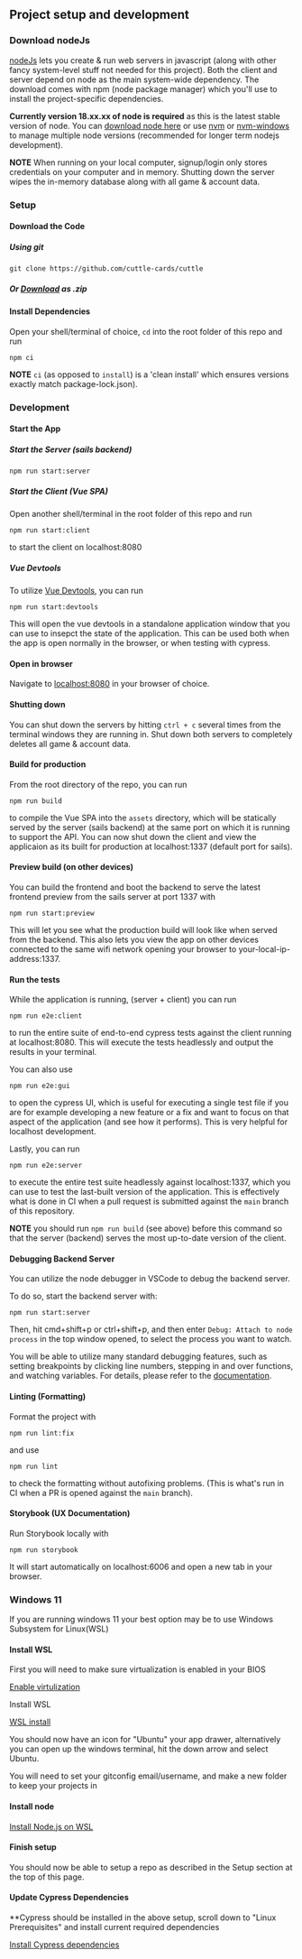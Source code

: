 ## Project setup and development

### Download nodeJs

[nodeJs](https://nodejs.org/en/) lets you create & run web servers in javascript (along with other fancy system-level stuff not needed for this project). Both the client and server depend on node as the main system-wide dependency. The download comes with npm (node package manager) which you'll use to install the project-specific dependencies.

**Currently version 18.xx.xx of node is required** as this is the latest stable version of node. You can [download node here](https://nodejs.org/en/) or use [nvm](https://github.com/nvm-sh/nvm) or [nvm-windows](https://github.com/coreybutler/nvm-windows) to manage multiple node versions (recommended for longer term nodejs development).

**NOTE** When running on your local computer, signup/login only stores credentials on your computer and in memory. Shutting down the server wipes the in-memory database along with all game & account data.

### Setup

#### Download the Code

##### Using git

```
git clone https://github.com/cuttle-cards/cuttle
```

##### Or [Download](https://github.com/cuttle-cards/cuttle/archive/refs/heads/main.zip) as .zip

#### Install Dependencies

Open your shell/terminal of choice, `cd` into the root folder of this repo and run

```
npm ci
```

**NOTE** `ci` (as opposed to `install`) is a 'clean install' which ensures versions exactly match package-lock.json).

### Development

#### Start the App

##### Start the Server (sails backend)

```
npm run start:server
```

##### Start the Client (Vue SPA)

Open another shell/terminal in the root folder of this repo and run

```
npm run start:client
```

to start the client on localhost:8080

##### Vue Devtools

To utilize [Vue Devtools](https://devtools.vuejs.org/), you can run

```
npm run start:devtools
```

This will open the vue devtools in a standalone application window that you can use to insepct the state of the application. This can be used both when the app is open normally in the browser, or when testing with cypress.

#### Open in browser

Navigate to [localhost:8080](http:localhost:8080) in your browser of choice.

#### Shutting down

You can shut down the servers by hitting `ctrl + c` several times from the terminal windows they are running in. Shut down both servers to completely deletes all game & account data.

#### Build for production

From the root directory of the repo, you can run

```
npm run build
```

to compile the Vue SPA into the `assets` directory, which will be statically served by the server (sails backend) at the same port on which it is running to support the API. You can now shut down the client and view the applicaion as its built for production at localhost:1337 (default port for sails).

#### Preview build (on other devices)

You can build the frontend and boot the backend to serve the latest frontend preview from the sails server at port 1337 with

```
npm run start:preview
```

This will let you see what the production build will look like when served from the backend. This also lets you view the app on other devices connected to the same wifi network opening your browser to your-local-ip-address:1337.

#### Run the tests

While the application is running, (server + client) you can run

```
npm run e2e:client
```

to run the entire suite of end-to-end cypress tests against the client running at localhost:8080. This will execute the tests headlessly and output the results in your terminal.

You can also use

```
npm run e2e:gui
```

to open the cypress UI, which is useful for executing a single test file if you are for example developing a new feature or a fix and want to focus on that aspect of the application (and see how it performs). This is very helpful for localhost development.

Lastly, you can run

```
npm run e2e:server
```

to execute the entire test suite headlessly against localhost:1337, which you can use to test the last-built version of the application. This is effectively what is done in CI when a pull request is submitted against the `main` branch of this repository.

**NOTE** you should run `npm run build` (see above) before this command so that the server (backend) serves the most up-to-date version of the client.

#### Debugging Backend Server

You can utilize the node debugger in VSCode to debug the backend server.

To do so, start the backend server with:

```
npm run start:server
```

Then, hit cmd+shift+p or ctrl+shift+p, and then enter `Debug: Attach to node process` in the top window opened, to select the process you want to watch.

You will be able to utilize many standard debugging features, such as setting breakpoints by clicking line numbers, stepping in and over functions, and watching variables. For details, please refer to the [documentation](https://code.visualstudio.com/docs/editor/debugging).

#### Linting (Formatting)

Format the project with

```
npm run lint:fix
```

and use

```
npm run lint
```

to check the formatting without autofixing problems. (This is what's run in CI when a PR is opened against the `main` branch).

#### Storybook (UX Documentation)

Run Storybook locally with

```
npm run storybook
```

It will start automatically on localhost:6006 and open a new tab in your browser.

### Windows 11

If you are running windows 11 your best option may be to use Windows Subsystem for Linux(WSL)

#### Install WSL

First you will need to make sure virtualization is enabled in your BIOS

[Enable virtulization](https://support.microsoft.com/en-us/windows/enable-virtualization-on-windows-11-pcs-c5578302-6e43-4b4b-a449-8ced115f58e1)

Install WSL

[WSL install](https://learn.microsoft.com/en-us/windows/wsl/install)

You should now have an icon for "Ubuntu" your app drawer, alternatively you can open up the windows terminal, hit the down arrow and select Ubuntu.

You will need to set your gitconfig email/username, and make a new folder to keep your projects in

#### Install node

[Install Node.js on WSL](https://learn.microsoft.com/en-us/windows/dev-environment/javascript/nodejs-on-wsl)

#### Finish setup

You should now be able to setup a repo as described in the Setup section at the top of this page.

#### Update Cypress Dependencies

\*\*Cypress should be installed in the above setup, scroll down to "Linux Prerequisites" and install current required dependencies

[Install Cypress dependencies](https://docs.cypress.io/guides/getting-started/installing-cypress#Linux-Prerequisites)
